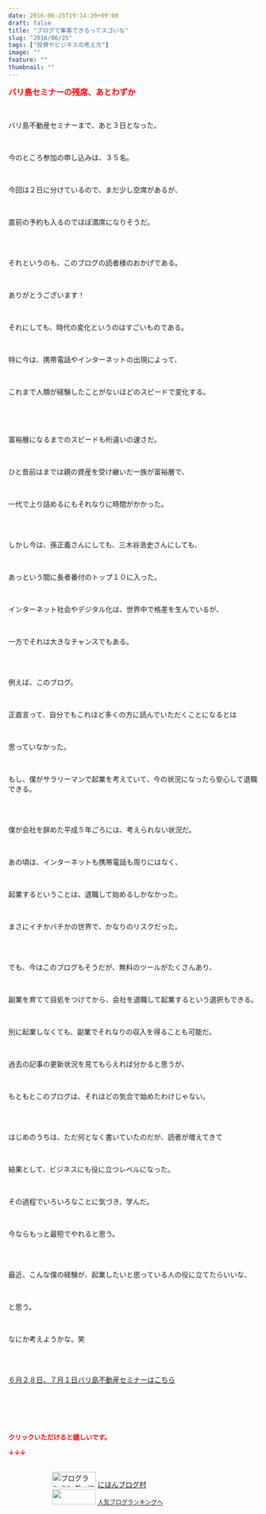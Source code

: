 ```yaml
---
date: 2016-06-25T19:14:20+09:00
draft: false
title: "ブログで集客できるってスゴいな"
slug: "2016/06/25"
tags: ["投資やビジネスの考え方"]
image: ""
feature: ""
thumbnail: ""
---
```

<p><font color="#ff0000" size="3"><strong>バリ島セミナーの残席、あとわずか</strong></font></p><br/><p>バリ島不動産セミナーまで、あと３日となった。</p><br/><p>今のところ参加の申し込みは、３５名。</p><br/><p>今回は２日に分けているので、まだ少し空席があるが、</p><br/><p>直前の予約も入るのでほぼ満席になりそうだ。</p><br/><br/><p>それというのも、このブログの読者様のおかげである。</p><br/><p>ありがとうございます！</p><p><br/></p><p>それにしても、時代の変化というのはすごいものである。</p><br/><p>特に今は、携帯電話やインターネットの出現によって、</p><br/><p>これまで人類が経験したことがないほどのスピードで変化する。</p><br/><p><br/></p><p>富裕層になるまでのスピードも桁違いの速さだ。</p><br/><p>ひと昔前はまでは親の資産を受け継いだ一族が富裕層で、</p><br/><p>一代で上り詰めるにもそれなりに時間がかかった。</p><br/><p><br/>しかし今は、孫正義さんにしても、三木谷浩史さんにしても、</p><br/><p>あっという間に長者番付のトップ１０に入った。</p><br/><p>インターネット社会やデジタル化は、世界中で格差を生んでいるが、</p><br/><p>一方でそれは大きなチャンスでもある。</p><br/><p><br/>例えば、このブログ。</p><br/><p>正直言って、自分でもこれほど多くの方に読んでいただくことになるとは</p><br/><p>思っていなかった。</p><br/><p>もし、僕がサラリーマンで起業を考えていて、今の状況になったら安心して退職できる。</p><br/><p><br/>僕が会社を辞めた平成５年ごろには、考えられない状況だ。</p><br/><p>あの頃は、インターネットも携帯電話も周りにはなく、</p><br/><p>起業するということは、退職して始めるしかなかった。</p><br/><p>まさにイチかバチかの世界で、かなりのリスクだった。</p><br/><p><br/>でも、今はこのブログもそうだが、無料のツールがたくさんあり、</p><br/><p>副業を育てて目処をつけてから、会社を退職して起業するという選択もできる。</p><br/><p>別に起業しなくても、副業でそれなりの収入を得ることも可能だ。</p><p><br/></p><p>過去の記事の更新状況を見てもらえれば分かると思うが、</p><br/><p>もともとこのブログは、それほどの気合で始めたわけじゃない。</p><br/><p><br/>はじめのうちは、ただ何となく書いていたのだが、読者が増えてきて</p><br/><p>結果として、ビジネスにも役に立つレベルになった。</p><br/><p>その過程でいろいろなことに気づき、学んだ。</p><br/><p>今ならもっと最短でやれると思う。</p><br/><br/><p>最近、こんな僕の経験が、起業したいと思っている人の役に立てたらいいな、</p><br/><p>と思う。</p><br/><p>なにか考えようかな。笑</p><br/><br/><p><a href="iin.co.jp" target="_blank">６月２８日、７月１日バリ島不動産セミナーはこちら</a> </p><br/><br/><br/><br/><p><font color="#ff0000" size="2"><strong>クリックいただけると嬉しいです。<br/></strong></font></p><p><font color="#ff0000" size="2"><strong>↓↓↓</strong></font></p><p><br/><a href="ranking.html" target="_blank"><img border="0" alt="ブログランキング・にほんブログ村へ" src="data:image/svg+xml;charset=utf-8,%3Csvg%20xmlns%3D%22http%3A%2F%2Fwww.w3.org%2F2000%2Fsvg%22%20title%3D%22Placeholder%20for%20Images%22%20role%3D%22presentation%22%20viewBox%3D%220%200%2088%2031%22%20%2F%3E" width="88" height="31" data-src="https://img-proxy.blog-video.jp/images?url=http%3A%2F%2Fwww.blogmura.com%2Fimg%2Fwww88_31.gif" style="aspect-ratio: auto 88 / 31;"/><noscript><img border="0" alt="ブログランキング・にほんブログ村へ" src="https://img-proxy.blog-video.jp/images?url=http%3A%2F%2Fwww.blogmura.com%2Fimg%2Fwww88_31.gif" width="88" height="31"></noscript></a> <a href="ranking.html" target="_blank">にほんブログ村</a> <br/><a title="人気ブログランキングへ" href="link.php?1804582"><img border="0" src="data:image/svg+xml;charset=utf-8,%3Csvg%20xmlns%3D%22http%3A%2F%2Fwww.w3.org%2F2000%2Fsvg%22%20title%3D%22Placeholder%20for%20Images%22%20role%3D%22presentation%22%20viewBox%3D%220%200%2088%2031%22%20%2F%3E" width="88" height="31" data-src="https://blog.with2.net/img/banner/banner_22.gif" style="aspect-ratio: auto 88 / 31;"/><noscript><img border="0" src="https://blog.with2.net/img/banner/banner_22.gif" width="88" height="31"></noscript></a> <a style="FONT-SIZE: 12px" href="link.php?1804582">人気ブログランキングへ</a> </p>

